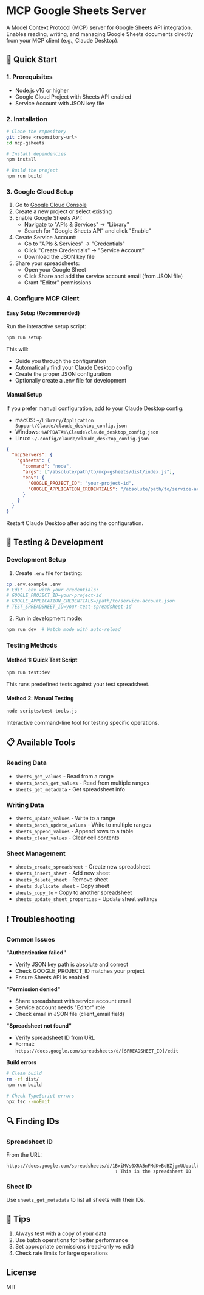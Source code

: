 # MCP Google Sheets Server

A Model Context Protocol (MCP) server for Google Sheets API integration. Enables reading, writing, and managing Google Sheets documents directly from your MCP client (e.g., Claude Desktop).

## 🚀 Quick Start

### 1. Prerequisites

- Node.js v16 or higher
- Google Cloud Project with Sheets API enabled
- Service Account with JSON key file

### 2. Installation

```bash
# Clone the repository
git clone <repository-url>
cd mcp-gsheets

# Install dependencies
npm install

# Build the project
npm run build
```

### 3. Google Cloud Setup

1. Go to [Google Cloud Console](https://console.cloud.google.com)
2. Create a new project or select existing
3. Enable Google Sheets API:
   - Navigate to "APIs & Services" → "Library"
   - Search for "Google Sheets API" and click "Enable"
4. Create Service Account:
   - Go to "APIs & Services" → "Credentials"
   - Click "Create Credentials" → "Service Account"
   - Download the JSON key file
5. Share your spreadsheets:
   - Open your Google Sheet
   - Click Share and add the service account email (from JSON file)
   - Grant "Editor" permissions

### 4. Configure MCP Client

#### Easy Setup (Recommended)

Run the interactive setup script:

```bash
npm run setup
```

This will:
- Guide you through the configuration
- Automatically find your Claude Desktop config
- Create the proper JSON configuration
- Optionally create a .env file for development

#### Manual Setup

If you prefer manual configuration, add to your Claude Desktop config:
- macOS: `~/Library/Application Support/Claude/claude_desktop_config.json`
- Windows: `%APPDATA%\Claude\claude_desktop_config.json`
- Linux: `~/.config/claude/claude_desktop_config.json`

```json
{
  "mcpServers": {
    "gsheets": {
      "command": "node",
      "args": ["/absolute/path/to/mcp-gsheets/dist/index.js"],
      "env": {
        "GOOGLE_PROJECT_ID": "your-project-id",
        "GOOGLE_APPLICATION_CREDENTIALS": "/absolute/path/to/service-account-key.json"
      }
    }
  }
}
```

Restart Claude Desktop after adding the configuration.

## 🧪 Testing & Development

### Development Setup

1. Create `.env` file for testing:
```bash
cp .env.example .env
# Edit .env with your credentials:
# GOOGLE_PROJECT_ID=your-project-id
# GOOGLE_APPLICATION_CREDENTIALS=/path/to/service-account.json
# TEST_SPREADSHEET_ID=your-test-spreadsheet-id
```

2. Run in development mode:
```bash
npm run dev  # Watch mode with auto-reload
```

### Testing Methods

#### Method 1: Quick Test Script
```bash
npm run test:dev
```
This runs predefined tests against your test spreadsheet.

#### Method 2: Manual Testing
```bash
node scripts/test-tools.js
```
Interactive command-line tool for testing specific operations.

## 📋 Available Tools

### Reading Data
- `sheets_get_values` - Read from a range
- `sheets_batch_get_values` - Read from multiple ranges
- `sheets_get_metadata` - Get spreadsheet info

### Writing Data
- `sheets_update_values` - Write to a range
- `sheets_batch_update_values` - Write to multiple ranges
- `sheets_append_values` - Append rows to a table
- `sheets_clear_values` - Clear cell contents

### Sheet Management
- `sheets_create_spreadsheet` - Create new spreadsheet
- `sheets_insert_sheet` - Add new sheet
- `sheets_delete_sheet` - Remove sheet
- `sheets_duplicate_sheet` - Copy sheet
- `sheets_copy_to` - Copy to another spreadsheet
- `sheets_update_sheet_properties` - Update sheet settings

## ❗ Troubleshooting

### Common Issues

**"Authentication failed"**
- Verify JSON key path is absolute and correct
- Check GOOGLE_PROJECT_ID matches your project
- Ensure Sheets API is enabled

**"Permission denied"**
- Share spreadsheet with service account email
- Service account needs "Editor" role
- Check email in JSON file (client_email field)

**"Spreadsheet not found"**
- Verify spreadsheet ID from URL
- Format: `https://docs.google.com/spreadsheets/d/[SPREADSHEET_ID]/edit`

**Build errors**
```bash
# Clean build
rm -rf dist/
npm run build

# Check TypeScript errors
npx tsc --noEmit
```

## 🔍 Finding IDs

### Spreadsheet ID
From the URL:
```
https://docs.google.com/spreadsheets/d/1BxiMVs0XRA5nFMdKvBdBZjgmUUqptlbs74OgvE2upms/edit
                                        ↑ This is the spreadsheet ID
```

### Sheet ID
Use `sheets_get_metadata` to list all sheets with their IDs.

## 📝 Tips

1. Always test with a copy of your data
2. Use batch operations for better performance
3. Set appropriate permissions (read-only vs edit)
4. Check rate limits for large operations

## License

MIT